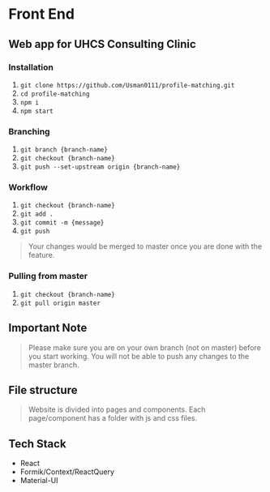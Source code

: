 # Front End

## Web app for UHCS Consulting Clinic

### Installation

1. `git clone https://github.com/Usman0111/profile-matching.git`
2. `cd profile-matching`
3. `npm i`
4. `npm start`

### Branching

1. `git branch {branch-name}`
2. `git checkout {branch-name}`
3. `git push --set-upstream origin {branch-name}`

### Workflow

1. `git checkout {branch-name}`
2. `git add .`
3. `git commit -m {message}`
4. `git push`

> Your changes would be merged to master once you are done with the feature.

### Pulling from master

1. `git checkout {branch-name}`
2. `git pull origin master`

## Important Note

> Please make sure you are on your own branch (not on master) before you start working. You will not be able to push any changes to the master branch.

## File structure

> Website is divided into pages and components. Each page/component has a folder with js and css files.

## Tech Stack

- React
- Formik/Context/ReactQuery
- Material-UI
